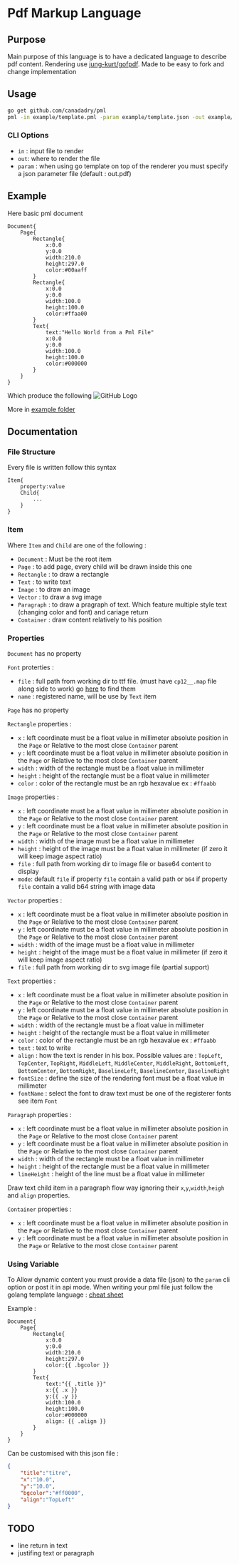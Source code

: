 # Pdf Markup Language 


## Purpose

Main purpose of this language is to have a dedicated language to describe pdf content. 
Rendering use [jung-kurt/gofpdf](github.com/jung-kurt/gofpdf). Made to be easy to fork and change implementation

## Usage

```bash
go get github.com/canadadry/pml
pml -in example/template.pml -param example/template.json -out example/template.pdf
```
### CLI Options

 - `in` : input file to render
 - `out`: where to render the file
 - `param` : when using go template on top of the renderer you must specify a json parameter file (default : out.pdf)

## Example 

Here basic pml document

```pml
Document{
    Page{
        Rectangle{
            x:0.0
            y:0.0
            width:210.0
            height:297.0
            color:#00aaff
        }
        Rectangle{
            x:0.0
            y:0.0
            width:100.0
            height:100.0
            color:#ffaa00
        }
        Text{
            text:"Hello World from a Pml File"
            x:0.0
            y:0.0
            width:100.0
            height:100.0
            color:#000000
        }
    }
}
```

Which produce the following  ![GitHub Logo](/example/helloworld.png)

More in [example folder](/example)

## Documentation 

### File Structure

Every file is written follow this syntax 


```pml
Item{
    property:value
    Child{
        ...
    }
}

```

### Item

Where `Item` and `Child` are one of the following : 

 - `Document` : Must be the root item
 - `Page` : to add page, every child will be drawn inside this one
 - `Rectangle` : to draw a rectangle
 - `Text` : to write text
 - `Image` : to draw an image
 - `Vector` : to draw a svg image
 - `Paragraph` : to draw a pragraph of text. Which feature multiple style text (changing color and font) and cariage return
 - `Container` : draw content relatively to his position

 ### Properties

 `Document` has no property

 `Font` proterties : 
 - `file` : full path from working dir to ttf file. (must have `cp12__.map` file along side to work) go [here](https://github.com/jung-kurt/gofpdf/tree/master/font) to find them 
 - `name` : registered name, will be use by `Text` item

 `Page` has no property

 `Rectangle` properties :

 - `x` : left coordinate must be a float value in millimeter absolute position in the `Page` or Relative to the most close `Container` parent
 - `y` : left coordinate must be a float value in millimeter absolute position in the `Page` or Relative to the most close `Container` parent
 - `width` : width of the rectangle must be a float value in millimeter
 - `height` : height of the rectangle must be a float value in millimeter
 - `color` : color of the rectangle must be an rgb hexavalue ex : `#ffaabb`

 `Image` properties :

 - `x` : left coordinate must be a float value in millimeter absolute position in the `Page` or Relative to the most close `Container` parent
 - `y` : left coordinate must be a float value in millimeter absolute position in the `Page` or Relative to the most close `Container` parent 
 - `width` : width of the image must be a float value in millimeter
 - `height` : height of the image must be a float value in millimeter (if zero it will keep image aspect ratio)
 - `file` : full path from working dir to image file or base64 content to display
 - `mode`:  default `file` if property `file` contain a valid path or `b64` if property `file` contain a valid b64 string with image data

 `Vector` properties :

 - `x` : left coordinate must be a float value in millimeter absolute position in the `Page` or Relative to the most close `Container` parent
 - `y` : left coordinate must be a float value in millimeter absolute position in the `Page` or Relative to the most close `Container` parent
 - `width` : width of the image must be a float value in millimeter
 - `height` : height of the image must be a float value in millimeter (if zero it will keep image aspect ratio)
 - `file` : full path from working dir to svg image file (partial support)

 `Text` properties :

 - `x` : left coordinate must be a float value in millimeter absolute position in the `Page` or Relative to the most close `Container` parent
 - `y` : left coordinate must be a float value in millimeter absolute position in the `Page` or Relative to the most close `Container` parent
 - `width` : width of the rectangle must be a float value in millimeter
 - `height` : height of the rectangle must be a float value in millimeter
 - `color` : color of the rectangle must be an rgb hexavalue ex : `#ffaabb`
 - `text` : text to write
 - `align` : how the text is render in his box. Possible values are : `TopLeft`, `TopCenter`, `TopRight`, `MiddleLeft`, `MiddleCenter`, `MiddleRight`, `BottomLeft`, `BottomCenter`, `BottomRight`, `BaselineLeft`, `BaselineCenter`, `BaselineRight`
 - `fontSize` : define the size of the rendering font must be a float value in millimeter
 - `fontName` : select the font to draw text must be one of the registerer fonts see item `Font`

 `Paragraph` properties :

 - `x` : left coordinate must be a float value in millimeter absolute position in the `Page` or Relative to the most close `Container` parent
 - `y` : left coordinate must be a float value in millimeter absolute position in the `Page` or Relative to the most close `Container` parent
 - `width` : width of the rectangle must be a float value in millimeter
 - `height` : height of the rectangle must be a float value in millimeter
 - `lineHeight` : height of the line must be a float value in millimeter

Draw text child item  in a paragraph flow way ignoring their `x`,`y`,`width`,`heigh` and `align` properties. 

 `Container` properties :

 - `x` : left coordinate must be a float value in millimeter absolute position in the `Page` or Relative to the most close `Container` parent 
 - `y` : left coordinate must be a float value in millimeter absolute position in the `Page` or Relative to the most close `Container` parent

### Using Variable 

To Allow dynamic content you must provide a data file (json) to the `param` cli option or post it in api mode. 
When writing your pml file just follow the golang template language : [cheat sheet](https://curtisvermeeren.github.io/2017/09/14/Golang-Templates-Cheatsheet)

Example : 
```pml
Document{
    Page{
        Rectangle{
            x:0.0
            y:0.0
            width:210.0
            height:297.0
            color:{{ .bgcolor }}
        }
        Text{
            text:"{{ .title }}"
            x:{{ .x }}
            y:{{ .y }}
            width:100.0
            height:100.0
            color:#000000
            align: {{ .align }}
        }
    }
}
```

Can be customised with this json file : 

```json
{   
    "title":"titre",
    "x":"10.0",
    "y":"10.0",
    "bgcolor":"#ff0000",
    "align":"TopLeft"
}
```


## TODO

- line return in text
- justifing text or paragraph



